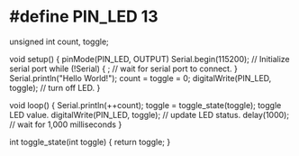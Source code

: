 # #define PIN_LED 13
unsigned int count, toggle;

void setup() {
  pinMode(PIN_LED, OUTPUT)
  Serial.begin(115200); // Initialize serial port
  while (!Serial) {
    ; // wait for serial port to connect.
  }
  Serial.println("Hello World!");
  count = toggle = 0;
  digitalWrite(PIN_LED, toggle); // turn off LED.
}

void loop() {
  Serial.println(++count);
  toggle = toggle_state(toggle); toggle LED value.
  digitalWrite(PIN_LED, toggle); // update LED status.
  delay(1000); // wait for 1,000 milliseconds
}

int toggle_state(int toggle) {
  return toggle;
}
